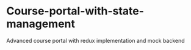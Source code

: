 # Course-portal-with-state-management
Advanced course portal with redux implementation and mock backend
